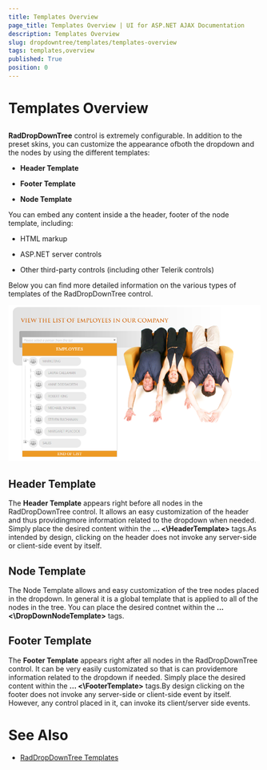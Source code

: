 ```yaml
---
title: Templates Overview
page_title: Templates Overview | UI for ASP.NET AJAX Documentation
description: Templates Overview
slug: dropdowntree/templates/templates-overview
tags: templates,overview
published: True
position: 0
---
```


# Templates Overview



## 

**RadDropDownTree** control is extremely configurable. In addition to the preset skins, you can customize the appearance ofboth the dropdown and the nodes by using the different templates:

* **Header Template**

* **Footer Template**

* **Node Template**

You can embed any content inside a the header, footer of the node template, including:

* HTML markup

* ASP.NET server controls

* Other third-party controls (including other Telerik controls)

Below you can find more detailed information on the various types of templates of the RadDropDownTree control.

![dropdowntree templates](images/dropdowntree_templates.png)

## Header Template

The **Header Template** appears right before all nodes in the RadDropDownTree control. It allows an easy customization of the header and thus providingmore information related to the dropdown when needed. Simply place the desired content within the **<HeaderTemplate> ... <\HeaderTemplate>** tags.As intended by design, clicking on the header does not invoke any server-side or client-side event by itself.

## Node Template

The Node Template allows and easy customization of the tree nodes placed in the dropdown. In general it is a global template that is applied to all of the nodes in the tree. You can place the desired contnet within the **<DropDownNodeTemplate> ... <\DropDownNodeTemplate>** tags.

## Footer Template

The **Footer Template** appears right after all nodes in the RadDropDownTree control. It can be very easily customizated so that is can providemore information related to the dropdown if needed. Simply place the desired content within the **<FooterTemplate> ... <\FooterTemplate>** tags.By design clicking on the footer does not invoke any server-side or client-side event by itself. However, any control placed in it, can invoke its client/server side events.

# See Also

 * [RadDropDownTree Templates](http://demos.telerik.com/aspnet-ajax/dropdowntree/examples/functionality/templates/defaultcs.aspx)
